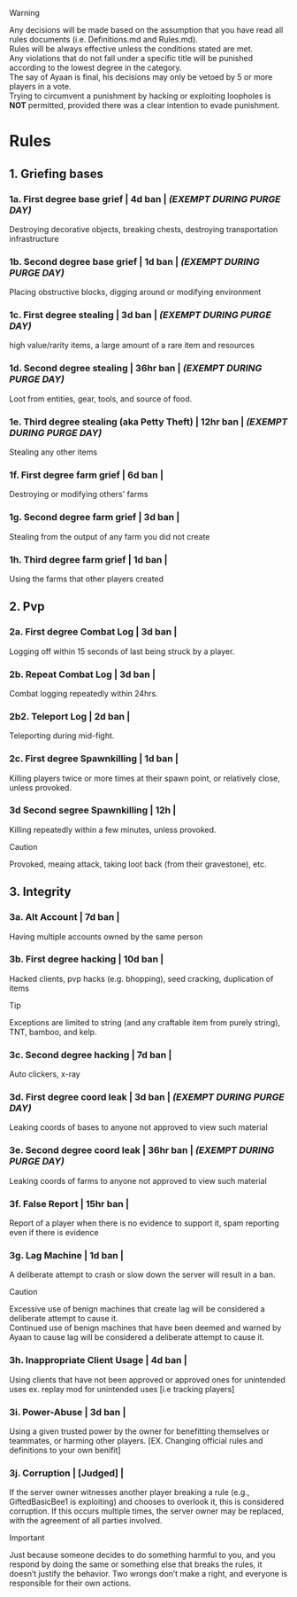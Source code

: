 > [!WARNING]
> Any decisions will be made based on the assumption that you have read all rules documents (i.e. Definitions.md and Rules.md).\
> Rules will be always effective unless the conditions stated are met.\
> Any violations that do not fall under a specific title will be punished according to the lowest degree in the category.\
> The say of Ayaan is final, his decisions may only be vetoed by 5 or more players in a vote.\
> Trying to circumvent a punishment by hacking or exploiting loopholes is **NOT** permitted, provided there was a clear intention to evade punishment.
# Rules
## 1. Griefing bases
### 1a. First degree base grief | 4d ban | ***(EXEMPT DURING PURGE DAY)***
Destroying decorative objects, breaking chests, destroying transportation infrastructure
### 1b. Second degree base grief | 1d ban | ***(EXEMPT DURING PURGE DAY)***
Placing obstructive blocks, digging around or modifying environment
### 1c. First degree stealing | 3d ban | ***(EXEMPT DURING PURGE DAY)***
high value/rarity items, a large amount of a rare item and resources
### 1d. Second degree stealing | 36hr ban | ***(EXEMPT DURING PURGE DAY)***
Loot from entities, gear, tools, and source of food.
### 1e. Third degree stealing (aka Petty Theft) | 12hr ban | ***(EXEMPT DURING PURGE DAY)***
Stealing any other items
### 1f. First degree farm grief | 6d ban |
Destroying or modifying others' farms
### 1g. Second degree farm grief | 3d ban |
Stealing from the output of any farm you did not create
### 1h. Third degree farm grief | 1d ban |
Using the farms that other players created
## 2. Pvp
### 2a. First degree Combat Log | 3d ban | 
Logging off within 15 seconds of last being struck by a player.
### 2b. Repeat Combat Log | 3d ban | 
Combat logging repeatedly within 24hrs.
### 2b2. Teleport Log | 2d ban |
Teleporting during mid-fight.
### 2c. First degree Spawnkilling | 1d ban |
Killing players twice or more times at their spawn point, or relatively close, unless provoked.
### 3d Second segree Spawnkilling | 12h |
 Killing repeatedly within a few minutes, unless provoked.
> [!CAUTION]
> Provoked, meaing attack, taking loot back (from their gravestone), etc.

## 3. Integrity
### 3a. Alt Account | 7d ban | 
Having multiple accounts owned by the same person
### 3b. First degree hacking | 10d ban |
Hacked clients, pvp hacks (e.g. bhopping), seed cracking, duplication of items
> [!TIP]
> Exceptions are limited to string (and any craftable item from purely string), TNT, bamboo, and kelp.
### 3c. Second degree hacking | 7d ban |
Auto clickers, x-ray
### 3d. First degree coord leak | 3d ban | ***(EXEMPT DURING PURGE DAY)***
Leaking coords of bases to anyone not approved to view such material
### 3e. Second degree coord leak | 36hr ban | ***(EXEMPT DURING PURGE DAY)***
Leaking coords of farms to anyone not approved to view such material
### 3f. False Report | 15hr ban |
Report of a player when there is no evidence to support it, spam reporting even if there is evidence
### 3g. Lag Machine | 1d ban | 
A deliberate attempt to crash or slow down the server will result in a ban.
> [!CAUTION]
> Excessive use of benign machines that create lag will be considered a deliberate attempt to cause it.\
> Continued use of benign machines that have been deemed and warned by Ayaan to cause lag will be considered a deliberate attempt to cause it.
### 3h. Inappropriate Client Usage | 4d ban | 
Using clients that have not been approved or approved ones for unintended uses
ex. replay mod for unintended uses [i.e tracking players]
### 3i. Power-Abuse | 3d ban | 
Using a given trusted power by the owner for benefitting themselves or teammates, or harming other players. [EX. Changing official rules and definitions to your own benifit]
### 3j. Corruption | [Judged] |
If the server owner witnesses another player breaking a rule (e.g., GiftedBasicBee1 is exploiting) and chooses to overlook it, this is considered corruption. If this occurs multiple times, the server owner may be replaced, with the agreement of all parties involved.

> [!IMPORTANT] 
> Just because someone decides to do something harmful to you, and you respond by doing the same or something else that breaks the rules, it doesn’t justify the behavior. Two wrongs don’t make a right, and everyone is responsible for their own actions.





